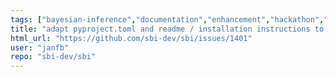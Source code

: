 ```yaml
---
tags: ["bayesian-inference","documentation","enhancement","hackathon","likelihood-free-inference","machine-learning","parameter-estimation","pytorch","simulation-based-inference"]
title: "adapt pyproject.toml and readme / installation instructions to work with uv"
html_url: "https://github.com/sbi-dev/sbi/issues/1401"
user: "janfb"
repo: "sbi-dev/sbi"
---
```


